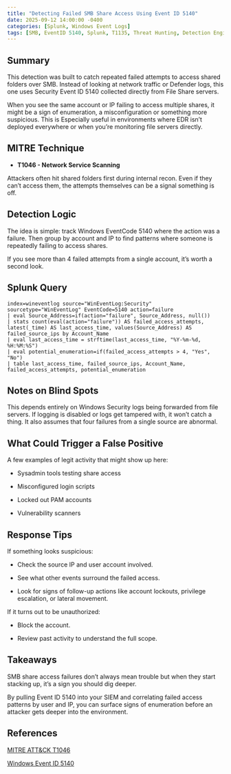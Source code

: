 ```yaml
---
title: "Detecting Failed SMB Share Access Using Event ID 5140"
date: 2025-09-12 14:00:00 -0400
categories: [Splunk, Windows Event Logs]
tags: [SMB, EventID 5140, Splunk, T1135, Threat Hunting, Detection Engineering]
---
```


## Summary

This detection was built to catch repeated failed attempts to access shared folders over SMB. Instead of looking at network traffic or Defender logs, this one uses Security Event ID 5140 collected directly from File Share servers.

When you see the same account or IP failing to access multiple shares, it might be a sign of enumeration, a misconfiguration or something more suspicious. This is Especially useful in environments where EDR isn’t deployed everywhere or when you’re monitoring file servers directly.

## MITRE Technique

- **T1046 - Network Service Scanning**  

Attackers often hit shared folders first during internal recon. Even if they can’t access them, the attempts themselves can be a signal something is off.

## Detection Logic

The idea is simple: track Windows EventCode 5140 where the action was a failure. Then group by account and IP to find patterns where someone is repeatedly failing to access shares.

If you see more than 4 failed attempts from a single account, it’s worth a second look.

## Splunk Query
```spl
index=wineventlog source="WinEventLog:Security" sourcetype="WinEventLog" EventCode=5140 action=failure
| eval Source_Address=if(action="failure", Source_Address, null())
| stats count(eval(action="failure")) AS failed_access_attempts, latest(_time) AS last_access_time, values(Source_Address) AS failed_source_ips by Account_Name
| eval last_access_time = strftime(last_access_time, "%Y-%m-%d, %H:%M:%S")
| eval potential_enumeration=if(failed_access_attempts > 4, "Yes", "No")
| table last_access_time, failed_source_ips, Account_Name, failed_access_attempts, potential_enumeration
```
## Notes on Blind Spots

This depends entirely on Windows Security logs being forwarded from file servers. If logging is disabled or logs get tampered with, it won’t catch a thing. It also assumes that four failures from a single source are abnormal.

## What Could Trigger a False Positive

A few examples of legit activity that might show up here:

  - Sysadmin tools testing share access
  
  - Misconfigured login scripts 
  
  - Locked out PAM accounts

  - Vulnerability scanners 


## Response Tips

If something looks suspicious:

  - Check the source IP and user account involved.

  - See what other events surround the failed access.

  - Look for signs of follow-up actions like account lockouts, privilege escalation, or lateral movement.

If it turns out to be unauthorized:

  - Block the account.

  - Review past activity to understand the full scope.

## Takeaways

SMB share access failures don’t always mean trouble but when they start stacking up, it’s a sign you should dig deeper.

By pulling Event ID 5140 into your SIEM and correlating failed access patterns by user and IP, you can surface signs of enumeration before an attacker gets deeper into the environment. 

## References

[MITRE ATT&CK T1046](https://attack.mitre.org/techniques/T1046/)

[Windows Event ID 5140](https://www.ultimatewindowssecurity.com/securitylog/encyclopedia/event.aspx?eventid=5140)

